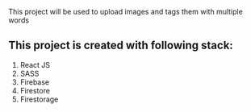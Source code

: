 This project will be used to upload images and tags them with multiple words

## This project is created with following stack:

  1. React JS 
  2. SASS
  3. Firebase 
  4. Firestore 
  5. Firestorage 
  
